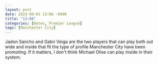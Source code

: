 ```yaml
---
layout: post
date: 2023-08-01 13:06 -0400
title: "13:06"
categories: [Notes, Premier League]
tags: [Manchester City]
---
```


Jadon Sancho and Gabri Veiga are the two players that can play both out wide and inside that fit the type of profile Manchester City have been promoting. If it matters, I don't think Michael Olise can play inside in their system.


